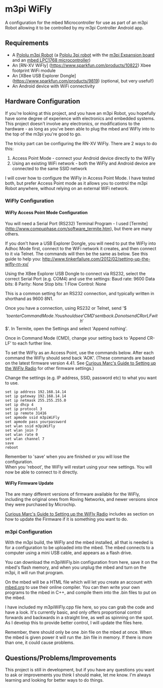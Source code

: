 m3pi WiFly
==========

A configuration for the mbed Microcontroller for use as part of an m3pi Robot allowing it to be controlled by my m3pi Controller Android app.

## Requirements

- A [Pololu m3pi Robot](http://www.pololu.com/product/2151) (a [Pololu 3pi robot](http://www.pololu.com/product/975) with the [m3pi Expansion board](http://www.pololu.com/product/2152) and an [mbed LPC1768 microcontroller](http://mbed.org/platforms/mbed-LPC1768/))
- An [RN-XV WiFly] (https://www.sparkfun.com/products/10822) Xbee footprint WiFi module
- An [XBee USB Explorer Dongle] (https://www.sparkfun.com/products/9819) (optional, but very useful!)
- An Android device with WiFi connectivity

## Hardware Configuration

If you're looking at this project, and you have an m3pi Robot, you hopefully have some degree of experience with electronics and embedded systems.  This project doesn't involve any electronics, or modifications to the hardware - as long as you've been able to plug the mbed and WiFly into to the top of the m3pi you're good to go.

The tricky part can be configuring the RN-XV WiFly.  There are 2 ways to do this:
1. Access Point Mode - connect your Android device directly to the WiFly
2. Using an existing WiFi network - both the WiFly and Android device are connected to the same SSID network

I will cover how to configure the WiFly in Access Point Mode.  I have tested both, but prefer Access Point mode as it allows you to control the m3pi Robot anywhere, without relying on an external WiFi network.  

### WiFly Configuration

#### WiFly Access Point Mode Configuration

You will need a Serial Port (RS232) Terminal Program - I used [Termite] (http://www.compuphase.com/software_termite.htm), but there are many others.  

If you don't have a USB Explorer Dongle, you will need to put the WiFly into Adhoc Mode first, connect to the WiFi network it creates, and then connect to it via Telnet.  The commands will then be the same as below.  See this guide to help you: http://www.tinkerfailure.com/2012/02/setting-up-the-wifly-rn-xv/

Using the XBee Explorer USB Dongle to connect via RS232, select the correct Serial Port (e.g. COM4) and use the settings:
Baud rate: 9600
Data bits: 8
Parity: None
Stop bits: 1
Flow Control: None

This is a common setting for an RS232 connection, and typically written in shorthand as 9600 8N1.  

Once you have a connection, using RS232 or Telnet, send '$$$' to enter Command Mode.  You should see 'CMD' sent back.
Do not send CR or LF with '$$$'.  In Termite, open the Settings and select 'Append nothing'.  

Once in Command Mode (CMD), change your setting back to 'Append CR-LF' to each further line.

To set the WiFly as an Access Point, use the commands below.  After each command the WiFly should send back 'AOK'.  (These commands are based on the latest firmware version 4.41.  See [Curious Marc's Guide to Setting up the WiFly Radio](http://www.curiousmarc.com/r2-touch-r2-d2-remote-control-iphone-app/setting-up-the-wifly-radio) for other firmware settings.)

Change the settings (e.g. IP address, SSID, password etc) to what you want to use.  

```
set ip address 192.168.14.14
set ip gateway 192.168.14.14
set ip netmask 255.255.255.0
set ip dhcp 4
set ip protocol 3
set ip remote 31416
set apmode ssid m3piWiFly
set apmode pass yourpassword
set wlan ssid m3piWiFly
set wlan join 7
set wlan rate 0
set wlan channel 7
save
reboot
```

Remember to 'save' when you are finished or you will lose the configuration.  
When you 'reboot', the WiFly will restart using your new settings.  You will now be able to connect to it directly.  

#### WiFly Firmware Update

The are many different versions of firmware available for the WiFly, including the original ones from Roving Networks, and newer versions since they were purchased by Microchip.  

[Curious Marc's Guide to Setting up the WiFly Radio](http://www.curiousmarc.com/r2-touch-r2-d2-remote-control-iphone-app/setting-up-the-wifly-radio) includes as section on how to update the Firmware if it is something you want to do.  

### m3pi Configuration

With the m3pi build, the WiFly and the mbed installed, all that is needed is for a configuration to be uploaded into the mbed.  The mbed connects to a computer using a mini USB cable, and appears as a flash drive.  

You can download the m3piWiFly.bin configuration from here, save it on the mbed's flash memory, and when you unplug the mbed and turn on the m3pi, it will run that program.  

On the mbed will be a HTML file which will let you create an account with [mbed.org](http://mbed.org) to use their online compiler.  You can then write your own programs to the mbed in C++, and compile them into the .bin files to put on the mbed.

I have included my m3piWiFly.cpp file here, so you can grab the code and have a look.  It's currently basic, and only offers proportional control forwards and backwards in a straight line, as well as spinning on the spot.  As I develop this to provide better control, I will update the files here.  

Remember, there should only be one .bin file on the mbed at once.  When the mbed is given power it will run the .bin file in memory.  If there is more than one, it could cause problems.  

## Questions/Problems/Improvements

This project is still in development, but if you have any questions you want to ask or improvements you think I should make, let me know.  I'm always learning and looking for better ways to do things.  
